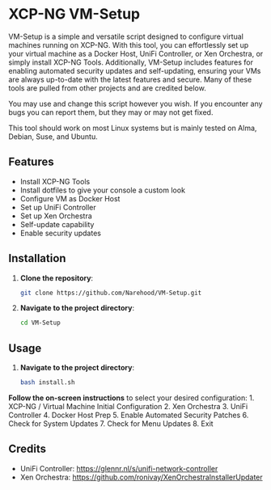 # XCP-NG VM-Setup

VM-Setup is a simple and versatile script designed to configure virtual machines running on XCP-NG. With this tool, you can effortlessly set up your virtual machine as a Docker Host, UniFi Controller, or Xen Orchestra, or simply install XCP-NG Tools. Additionally, VM-Setup includes features for enabling automated security updates and self-updating, ensuring your VMs are always up-to-date with the latest features and secure. Many of these tools are pulled from other projects and are credited below.

You may use and change this script however you wish. If you encounter any bugs you can report them, but they may or may not get fixed.

This tool should work on most Linux systems but is mainly tested on Alma, Debian, Suse, and Ubuntu.

## Features

- Install XCP-NG Tools
- Install dotfiles to give your console a custom look
- Configure VM as Docker Host
- Set up UniFi Controller
- Set up Xen Orchestra
- Self-update capability
- Enable security updates

## Installation

1. **Clone the repository**:
    ```sh
    git clone https://github.com/Narehood/VM-Setup.git
    ```
2. **Navigate to the project directory**:
    ```sh
    cd VM-Setup
    ```

## Usage

1. **Navigate to the project directory**:
    ```sh
    bash install.sh
    ```

**Follow the on-screen instructions** to select your desired configuration:
    1. XCP-NG / Virtual Machine Initial Configuration
    2. Xen Orchestra
    3. UniFi Controller
    4. Docker Host Prep
    5. Enable Automated Security Patches
    6. Check for System Updates
    7. Check for Menu Updates
    8. Exit


## Credits

- UniFi Controller: https://glennr.nl/s/unifi-network-controller
- Xen Orchestra: https://github.com/ronivay/XenOrchestraInstallerUpdater
